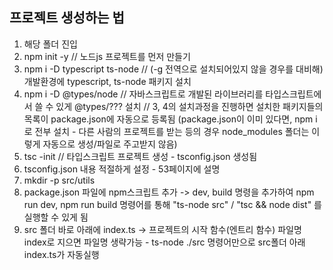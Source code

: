 ## 프로젝트 생성하는 법

1. 해당 폴더 진입
2. npm init -y // 노드js 프로젝트를 먼저 만들기
3. npm i -D typescript ts-node // (-g 전역으로 설치되어있지 않을 경우를 대비해) 개발환경에 typescript, ts-node 패키지 설치 
4. npm i -D @types/node // 자바스크립트로 개발된 라이브러리를 타입스크립트에서 쓸 수 있게 @types/??? 설치
// 3, 4의 설치과정을 진행하면 설치한 패키지들의 목록이 package.json에 자동으로 등록됨
(package.json이 이미 있다면, npm i 로 전부 설치 - 다른 사람의 프로젝트를 받는 등의 경우 node_modules 폴더는 이렇게 자동으로 생성/파일로 주고받지 않음)
5. tsc -init // 타입스크립트 프로젝트 생성 - tsconfig.json 생성됨
6. tsconfig.json 내용 적절하게 설정 - 53페이지에 설명
7. mkdir -p src/utils
8. package.json 파일에 npm스크립트 추가 -> dev, build 명령을 추가하여 npm run dev, npm run build 명령어를 통해 "ts-node src" / "tsc && node dist" 를 실행할 수 있게 됨
9. src 폴더 바로 아래에 index.ts -> 프로젝트의 시작 함수(엔트리 함수) 파일명 index로 지으면 파일명 생략가능 - ts-node ./src 명령어만으로 src폴더 아래 index.ts가 자동실행
